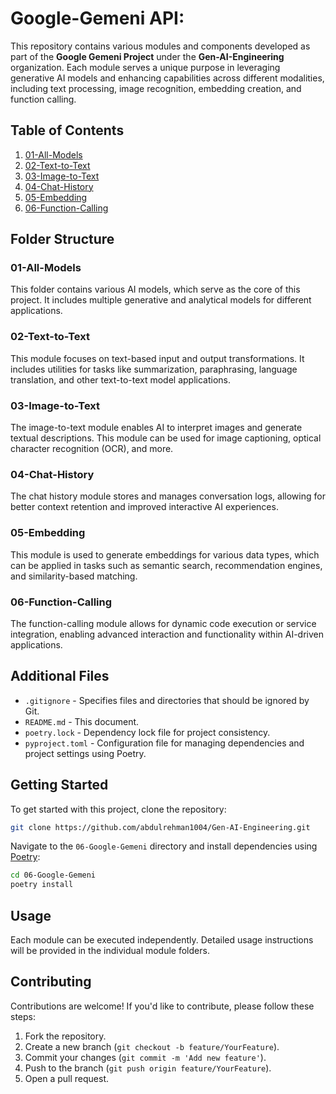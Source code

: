 # Google-Gemeni API:

This repository contains various modules and components developed as part of the **Google Gemeni Project** under the **Gen-AI-Engineering** organization. Each module serves a unique purpose in leveraging generative AI models and enhancing capabilities across different modalities, including text processing, image recognition, embedding creation, and function calling.

## Table of Contents

1. [01-All-Models](#01-all-models)
2. [02-Text-to-Text](#02-text-to-text)
3. [03-Image-to-Text](#03-image-to-text)
4. [04-Chat-History](#04-chat-history)
5. [05-Embedding](#05-embedding)
6. [06-Function-Calling](#06-function-calling)

## Folder Structure

### 01-All-Models

This folder contains various AI models, which serve as the core of this project. It includes multiple generative and analytical models for different applications.

### 02-Text-to-Text

This module focuses on text-based input and output transformations. It includes utilities for tasks like summarization, paraphrasing, language translation, and other text-to-text model applications.

### 03-Image-to-Text

The image-to-text module enables AI to interpret images and generate textual descriptions. This module can be used for image captioning, optical character recognition (OCR), and more.

### 04-Chat-History

The chat history module stores and manages conversation logs, allowing for better context retention and improved interactive AI experiences.

### 05-Embedding

This module is used to generate embeddings for various data types, which can be applied in tasks such as semantic search, recommendation engines, and similarity-based matching.

### 06-Function-Calling

The function-calling module allows for dynamic code execution or service integration, enabling advanced interaction and functionality within AI-driven applications.

## Additional Files

- `.gitignore` - Specifies files and directories that should be ignored by Git.
- `README.md` - This document.
- `poetry.lock` - Dependency lock file for project consistency.
- `pyproject.toml` - Configuration file for managing dependencies and project settings using Poetry.

## Getting Started

To get started with this project, clone the repository:

```bash
git clone https://github.com/abdulrehman1004/Gen-AI-Engineering.git
```

Navigate to the `06-Google-Gemeni` directory and install dependencies using [Poetry](https://python-poetry.org/):

```bash
cd 06-Google-Gemeni
poetry install
```

## Usage

Each module can be executed independently. Detailed usage instructions will be provided in the individual module folders.

## Contributing

Contributions are welcome! If you'd like to contribute, please follow these steps:

1. Fork the repository.
2. Create a new branch (`git checkout -b feature/YourFeature`).
3. Commit your changes (`git commit -m 'Add new feature'`).
4. Push to the branch (`git push origin feature/YourFeature`).
5. Open a pull request.
